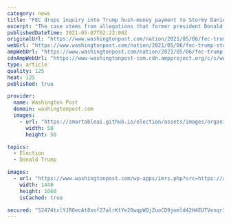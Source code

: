 ```yaml
---
category: news
title: "FEC drops inquiry into Trump hush-money payment to Stormy Daniels"
excerpt: "The case stems from allegations that former president Donald Trump ordered his personal lawyer at the time, Michael Cohen, to make a hush-money payment to adult-film actress Stormy Daniels."
publishedDateTime: 2021-05-07T02:22:00Z
originalUrl: "https://www.washingtonpost.com/nation/2021/05/06/fec-trump-stormy-daniels-cohen/"
webUrl: "https://www.washingtonpost.com/nation/2021/05/06/fec-trump-stormy-daniels-cohen/"
ampWebUrl: "https://www.washingtonpost.com/nation/2021/05/06/fec-trump-stormy-daniels-cohen/?outputType=amp"
cdnAmpWebUrl: "https://www-washingtonpost-com.cdn.ampproject.org/c/s/www.washingtonpost.com/nation/2021/05/06/fec-trump-stormy-daniels-cohen/?outputType=amp"
type: article
quality: 125
heat: 125
published: true

provider:
  name: Washington Post
  domain: washingtonpost.com
  images:
    - url: "https://smartableai.github.io/election/assets/images/organizations/washingtonpost.com-50x50.jpg"
      width: 50
      height: 50

topics:
  - Election
  - Donald Trump

images:
  - url: "https://www.washingtonpost.com/wp-apps/imrs.php?src=https://arc-anglerfish-washpost-prod-washpost.s3.amazonaws.com/public/MDRQ2WTVD4I6XFEJR562ZVI6OU.jpg&w=1440"
    width: 1440
    height: 1060
    isCached: true

secured: "52474txlYJROecAt8sof27alrKtYe20wqpWQjZuoCD9jomld42H4EUTVenqrIRgwOCGasFE1EchQQ3VCEDqurTaNN9UJGy/4gqRUBJUjt8MWvetdvbAsgoDTYb8VWI83OFcAPa4rJx1iIcmTWtN8STpk2pOIY6ZvjSzQfUbWQzI/Vafenwt9Qo0lfeVZkFno2z44mYg8pCTKoReZrdF58uHGnQX17xcSVN3T5fx8pkmbk2O7EqHEDcMkIgiPgojcUN2gIfM5CVYx+QbWsCb6gjdaEuXWD7rVJD3UW0y3TkEuSnAdN/2nkNTCKuJieirMpzgppi8te2bhmk1MAq68rn3XvDU97UFUt6fCfb+T9Cg=;flXEuddFFzBEzy3V4vL/mA=="
---
```


